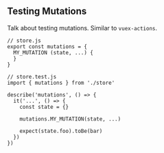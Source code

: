## Testing Mutations

Talk about testing mutations. Similar to `vuex-actions`.

```
// store.js
export const mutations = {
  MY_MUTATION (state, ...) {
  }
}
```

```
// store.test.js
import { mutations } from './store'

describe('mutations', () => {
  it('...', () => {
    const state = {}
    
    mutations.MY_MUTATION(state, ...)

    expect(state.foo).toBe(bar)
  })
})
```
